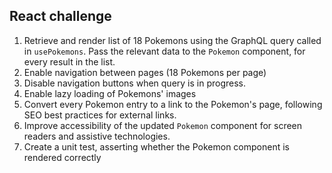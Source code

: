 
## React challenge

1. Retrieve and render list of 18 Pokemons using the GraphQL query called in `usePokemons`. Pass the relevant data to the `Pokemon` component, for every result in the list.
2. Enable navigation between pages (18 Pokemons per page)
3. Disable navigation buttons when query is in progress.
4. Enable lazy loading of Pokemons' images
5. Convert every Pokemon entry to a link to the Pokemon's page, following SEO best practices for external links.
6. Improve accessibility of the updated `Pokemon` component for screen readers and assistive technologies.
7. Create a unit test, asserting whether the Pokemon component is rendered correctly